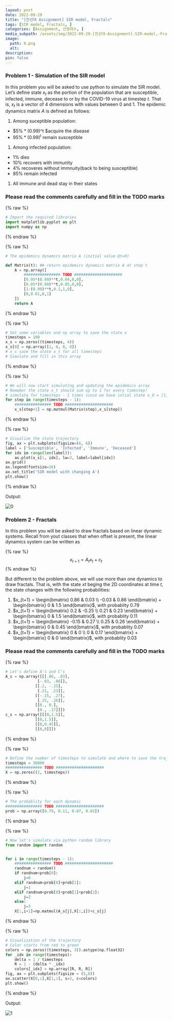 ```yaml
---
layout: post
date: 2022-09-29
title: "[전선대 Assignment] SIR model, Fractals"
tags: [SIR model, Fractals, ]
categories: [Assignment, 선형대수, ]
media_subpath: /assets/img/2022-09-29-[전선대-Assignment]-SIR-model,-Fractals.md
image:
  path: 0.png
  alt:  
description:  
pin: false
---
```



### **Problem 1 - Simulation of the SIR model**


In this problem you will be asked to use python to simulate the SIR model.
Let’s define state $x_t$ as the portion of the population that are susceptible, infected, immune, decease to or by the COVID-19 virus at timestep $t$.
That is, $x_t$ is a vector of 4 dimensions with values between 0 and 1.
The epidemic dynamics matrix $A$ is defined as follows:

1. Among suceptible population:
- $5\% * (0.99)^t $acquire the disease
- $95\% * (0.99)^t$ remain susceptible
1. Among infected population:
- $1\%$ dies
- $10\%$ recovers with immunity
- $4\%$ recoveres without immnuity(back to being susceptible)
- $85\%$ remain infected
1. All immune and dead stay in their states

### Please read the comments carefully and fill in the TODO marks



{% raw %}
```python
# Import the required libraries
import matplotlib.pyplot as plt
import numpy as np
```
{% endraw %}




{% raw %}
```python
# The epidemics dynamics matrix A (initial value @t=0)

def Matrix(t): ## return epidemics dynamics matrix A at step t
    A = np.array([
        ################ TODO #####################
        [0.95*(0.99)**t,0.04,0,0],
        [0.05*(0.99)**t,0.85,0,0],
        [1-(0.99)**t,0.1,1,0],
        [0,0.01,0,1]
    ])
    return A
```
{% endraw %}




{% raw %}
```python
# Set some variables and np array to save the state x
timesteps = 100
x_s = np.zeros((timesteps, 4))
x_s[0] = np.array([1, 0, 0, 0])
# x_s save the state x_t for all timesteps
# Simulate and fill in this array
```
{% endraw %}




{% raw %}
```python
# We will now start simulating and updating the epidemics array
# Remeber the state x_t should sum up to 1 for every timestep!
# simulate for timesteps - 1 times since we have intial state x_0 = [1, 0, 0, 0]
for step in range(timesteps - 1):
    ################ TODO #####################
    x_s[step+1] = np.matmul(Matrix(step),x_s[step])
```
{% endraw %}




{% raw %}
```python
# Visualize the state trajectory
fig, ax = plt.subplots(figsize=(6, 6))
label = ['Susceptible', 'Infected', 'Immune', 'Deceased']
for idx in range(len(label)):
    ax.plot(x_s[:, idx], lw=3, label=label[idx])
ax.grid()
ax.legend(fontsize=16)
ax.set_title('SIR model with changing A')
plt.show()
```
{% endraw %}



Output:


![0](/0.png)


### **Problem 2 - Fractals**


In this problem you will be asked to draw fractals based on linear dynamic systems. Recall from yout classes that when offset is present, the linear dynamics system can be written as


{% raw %}
$$
x_{t + 1} = A_tx_t + c_t
$$
{% endraw %}


But different to the problem above, we will use more than one dynamics to draw fractals.
That is, with the state _xt_ beging the 2D coordinates at time $t$, the state changes with the following probabilities:

1. $x_{t+1} = \begin{bmatrix} 0.86 & 0.03 \\ -0.03 & 0.86 \end{bmatrix} + \begin{bmatrix} 0 & 1.5 \end{bmatrix}$, with probablity 0.79
2. $x_{t+1} = \begin{bmatrix} 0.2 & -0.25 \\ 0.21 & 0.23 \end{bmatrix} + \begin{bmatrix} 0 & 1.5 \end{bmatrix}$, with probablity 0.11
3. $x_{t+1} = \begin{bmatrix} -0.15 & 0.27 \\ 0.25 & 0.26 \end{bmatrix} + \begin{bmatrix} 0 & 0.45 \end{bmatrix}$, with probablity 0.07
4. $x_{t+1} = \begin{bmatrix} 0 & 0 \\ 0 & 0.17 \end{bmatrix} + \begin{bmatrix} 0 & 0 \end{bmatrix}$, with probablity 0.03

### Please read the comments carefully and fill in the TODO marks



{% raw %}
```python
# Let's define A's and C's
A_s = np.array([[[.86, .03],
              [-.03, .86]],
             [[.2, -.25],
              [.21, .23]],
             [[-.15, .27],
              [.25, .26]],
             [[0., 0.],
              [0., .17]]])
c_s = np.array([[[0,1.5]],
             [[0,1.5]],
             [[0,0.45]],
             [[0,0]]])
```
{% endraw %}




{% raw %}
```python
# Define the number of timesteps to simulate and where to save the trajectory
timesteps = 30000
################ TODO #####################
X = np.zeros((2, timesteps))
```
{% endraw %}




{% raw %}
```python
# The probablity for each dynamic
################ TODO #####################
prob = np.array([0.79, 0.11, 0.07, 0.03])
```
{% endraw %}




{% raw %}
```python
# Now let's simulate via python random library
from random import random


for i in range(timesteps - 1):
    ################ TODO #####################
    randnum = random()
    if randnum<prob[0]:
        j=0
    elif randnum<prob[0]+prob[1]:
        j=1
    elif randnum<prob[0]+prob[1]+prob[2]:
        j=2
    else:
        j=3
    X[:,i+1]=np.matmul(A_s[j],X[:,i])+c_s[j]
```
{% endraw %}




{% raw %}
```python
# Visualization of the trajectory
# Color starts from red to green
colors = np.zeros((timesteps, 3)).astype(np.float32)
for _idx in range(timesteps):
    delta = 1 / timesteps
    R = 1 - (delta * _idx)
    colors[_idx] = np.array([R, R, R])
fig, ax = plt.subplots(figsize = (5,8))
ax.scatter(X[0,:],X[1,:], s=2, c=colors)
plt.show()
```
{% endraw %}



Output:


![1](/1.png)



<script>
  window.MathJax = {
    tex: {
      macros: {
        R: "\\mathbb{R}",
        N: "\\mathbb{N}",
        Z: "\\mathbb{Z}",
        Q: "\\mathbb{Q}",
        C: "\\mathbb{C}",
        proj: "\\operatorname{proj}",
        rank: "\\operatorname{rank}",
        im: "\\operatorname{im}",
        dom: "\\operatorname{dom}",
        codom: "\\operatorname{codom}",
        argmax: "\\operatorname*{arg\,max}",
        argmin: "\\operatorname*{arg\,min}",
        "\\{": "\\lbrace",
        "\\}": "\\rbrace",
        sub: "\\subset",
        sup: "\\supset",
        sube: "\\subseteq",
        supe: "\\supseteq"
      },
      tags: "ams",
      strict: false, 
      inlineMath: [["$", "$"], ["\\(", "\\)"]],
      displayMath: [["$$", "$$"], ["\\[", "\\]"]]
    },
    options: {
      skipHtmlTags: ["script", "noscript", "style", "textarea", "pre"]
    }
  };
</script>
<script async src="https://cdn.jsdelivr.net/npm/mathjax@3/es5/tex-mml-chtml.js"></script>
